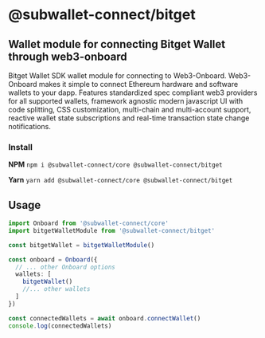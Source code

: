 # @subwallet-connect/bitget

## Wallet module for connecting Bitget Wallet through web3-onboard

Bitget Wallet SDK wallet module for connecting to Web3-Onboard. Web3-Onboard makes it simple to connect Ethereum hardware and software wallets to your dapp. Features standardized spec compliant web3 providers for all supported wallets, framework agnostic modern javascript UI with code splitting, CSS customization, multi-chain and multi-account support, reactive wallet state subscriptions and real-time transaction state change notifications.

### Install

**NPM**
`npm i @subwallet-connect/core @subwallet-connect/bitget`

**Yarn**
`yarn add @subwallet-connect/core @subwallet-connect/bitget`

## Usage

```typescript
import Onboard from '@subwallet-connect/core'
import bitgetWalletModule from '@subwallet-connect/bitget'

const bitgetWallet = bitgetWalletModule()

const onboard = Onboard({
  // ... other Onboard options
  wallets: [
    bitgetWallet()
    //... other wallets
  ]
})

const connectedWallets = await onboard.connectWallet()
console.log(connectedWallets)
```

